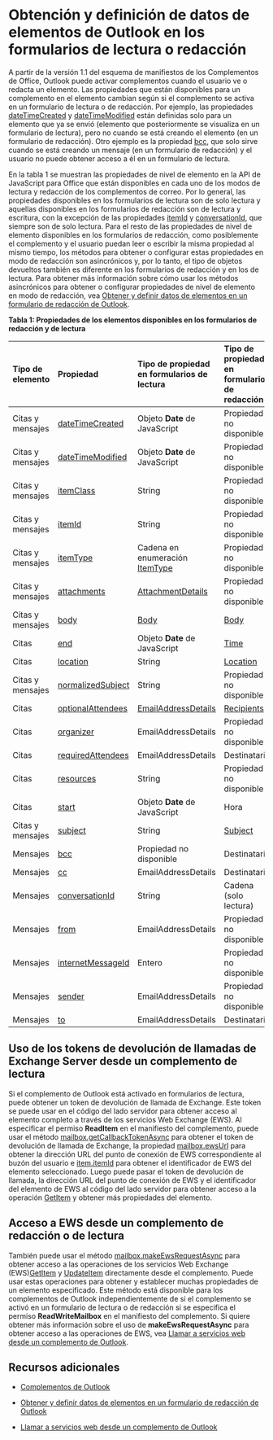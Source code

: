 
# <a name="get-and-set-outlook-item-data-in-read-or-compose-forms"></a>Obtención y definición de datos de elementos de Outlook en los formularios de lectura o redacción

A partir de la versión 1.1 del esquema de manifiestos de los Complementos de Office, Outlook puede activar complementos cuando el usuario ve o redacta un elemento. Las propiedades que están disponibles para un complemento en el elemento cambian según si el complemento se activa en un formulario de lectura o de redacción. Por ejemplo, las propiedades [dateTimeCreated](../../reference/outlook/Office.context.mailbox.item.md) y [dateTimeModified](../../reference/outlook/Office.context.mailbox.item.md) están definidas solo para un elemento que ya se envió (elemento que posteriormente se visualiza en un formulario de lectura), pero no cuando se está creando el elemento (en un formulario de redacción). Otro ejemplo es la propiedad [bcc](../../reference/outlook/Office.context.mailbox.item.md), que solo sirve cuando se está creando un mensaje (en un formulario de redacción) y el usuario no puede obtener acceso a él en un formulario de lectura.

En la tabla 1 se muestran las propiedades de nivel de elemento en la API de JavaScript para Office que están disponibles en cada uno de los modos de lectura y redacción de los complementos de correo. Por lo general, las propiedades disponibles en los formularios de lectura son de solo lectura y aquellas disponibles en los formularios de redacción son de lectura y escritura, con la excepción de las propiedades [itemId](../../reference/outlook/Office.context.mailbox.item.md) y [conversationId](../../reference/outlook/Office.context.mailbox.item.md), que siempre son de solo lectura. Para el resto de las propiedades de nivel de elemento disponibles en los formularios de redacción, como posiblemente el complemento y el usuario puedan leer o escribir la misma propiedad al mismo tiempo, los métodos para obtener o configurar estas propiedades en modo de redacción son asincrónicos y, por lo tanto, el tipo de objetos devueltos también es diferente en los formularios de redacción y en los de lectura. Para obtener más información sobre cómo usar los métodos asincrónicos para obtener o configurar propiedades de nivel de elemento en modo de redacción, vea [Obtener y definir datos de elementos en un formulario de redacción de Outlook](../outlook/get-and-set-item-data-in-a-compose-form.md).


**Tabla 1: Propiedades de los elementos disponibles en los formularios de redacción y de lectura**


|**Tipo de elemento**|**Propiedad**|**Tipo de propiedad en formularios de lectura**|**Tipo de propiedad en formularios de redacción**|
|:-----|:-----|:-----|:-----|
|Citas y mensajes|[dateTimeCreated](../../reference/outlook/Office.context.mailbox.item.md)|Objeto **Date** de JavaScript|Propiedad no disponible|
|Citas y mensajes|[dateTimeModified](../../reference/outlook/Office.context.mailbox.item.md)|Objeto **Date** de JavaScript|Propiedad no disponible|
|Citas y mensajes|[itemClass](../../reference/outlook/Office.context.mailbox.item.md)|String|Propiedad no disponible|
|Citas y mensajes|[itemId](../../reference/outlook/Office.context.mailbox.item.md)|String|Propiedad no disponible|
|Citas y mensajes|[itemType](../../reference/outlook/Office.context.mailbox.item.md)|Cadena en enumeración [ItemType](../../reference/outlook/Office.MailboxEnums.md)|Propiedad no disponible|
|Citas y mensajes|[attachments](../../reference/outlook/Office.context.mailbox.item.md)|[AttachmentDetails](../../reference/outlook/simple-types.md)|Propiedad no disponible|
|Citas y mensajes|[body](../../reference/outlook/Office.context.mailbox.item.md)|[Body](../../reference/outlook/Body.md)|[Body](../../reference/outlook/Body.md)|
|Citas|[end](../../reference/outlook/Office.context.mailbox.item.md)|Objeto **Date** de JavaScript|[Time](../../reference/outlook/Time.md)|
|Citas|[location](../../reference/outlook/Office.context.mailbox.item.md)|String|[Location](../../reference/outlook/Location.md)|
|Citas y mensajes|[normalizedSubject](../../reference/outlook/Office.context.mailbox.item.md)|String|Propiedad no disponible|
|Citas|[optionalAttendees](../../reference/outlook/Office.context.mailbox.item.md)|[EmailAddressDetails](../../reference/outlook/simple-types.md)|[Recipients](../../reference/outlook/Recipients.md)|
|Citas|[organizer](../../reference/outlook/Office.context.mailbox.item.md)|EmailAddressDetails|Propiedad no disponible|
|Citas|[requiredAttendees](../../reference/outlook/Office.context.mailbox.item.md)|EmailAddressDetails|Destinatarios|
|Citas|[resources](../../reference/outlook/Office.context.mailbox.item.md)|String|Propiedad no disponible|
|Citas|[start](../../reference/outlook/Office.context.mailbox.item.md)|Objeto **Date** de JavaScript|Hora|
|Citas y mensajes|[subject](../../reference/outlook/Office.context.mailbox.item.md)|String|[Subject](../../reference/outlook/Subject.md)|
|Mensajes|[bcc](../../reference/outlook/Office.context.mailbox.item.md)|Propiedad no disponible|Destinatarios|
|Mensajes|[cc](../../reference/outlook/Office.context.mailbox.item.md)|EmailAddressDetails|Destinatarios|
|Mensajes|[conversationId](../../reference/outlook/Office.context.mailbox.item.md)|String|Cadena (solo lectura)|
|Mensajes|[from](../../reference/outlook/Office.context.mailbox.item.md)|EmailAddressDetails|Propiedad no disponible|
|Mensajes|[internetMessageId](../../reference/outlook/Office.context.mailbox.item.md)|Entero|Propiedad no disponible|
|Mensajes|[sender](../../reference/outlook/Office.context.mailbox.item.md)|EmailAddressDetails|Propiedad no disponible|
|Mensajes|[to](../../reference/outlook/Office.context.mailbox.item.md)|EmailAddressDetails|Destinatarios|

## <a name="using-exchange-server-callback-tokens-from-a-read-add-in"></a>Uso de los tokens de devolución de llamadas de Exchange Server desde un complemento de lectura


Si el complemento de Outlook está activado en formularios de lectura, puede obtener un token de devolución de llamada de Exchange. Este token se puede usar en el código del lado servidor para obtener acceso al elemento completo a través de los servicios Web Exchange (EWS). Al especificar el permiso  **ReadItem** en el manifiesto del complemento, puede usar el método [mailbox.getCallbackTokenAsync](../../reference/outlook/Office.context.mailbox.md) para obtener el token de devolución de llamada de Exchange, la propiedad [mailbox.ewsUrl](../../reference/outlook/Office.context.mailbox.md) para obtener la dirección URL del punto de conexión de EWS correspondiente al buzón del usuario e [item.itemId](../../reference/outlook/Office.context.mailbox.item.md) para obtener el identificador de EWS del elemento seleccionado. Luego puede pasar el token de devolución de llamada, la dirección URL del punto de conexión de EWS y el identificador del elemento de EWS al código del lado servidor para obtener acceso a la operación [GetItem](http://msdn.microsoft.com/en-us/library/e3590b8b-c2a7-4dad-a014-6360197b68e4%28Office.15%29.aspx) y obtener más propiedades del elemento.


## <a name="accessing-ews-from-a-read-or-compose-add-in"></a>Acceso a EWS desde un complemento de redacción o de lectura


También puede usar el método [mailbox.makeEwsRequestAsync](../../reference/outlook/Office.context.mailbox.md) para obtener acceso a las operaciones de los servicios Web Exchange (EWS)[GetItem](http://msdn.microsoft.com/en-us/library/e3590b8b-c2a7-4dad-a014-6360197b68e4%28Office.15%29.aspx) y [UpdateItem](http://msdn.microsoft.com/en-us/library/5d027523-e0bc-4da2-b60b-0cb9fc1fdfe4%28Office.15%29.aspx) directamente desde el complemento. Puede usar estas operaciones para obtener y establecer muchas propiedades de un elemento especificado. Este método está disponible para los complementos de Outlook independientemente de si el complemento se activó en un formulario de lectura o de redacción si se especifica el permiso **ReadWriteMailbox** en el manifiesto del complemento. Si quiere obtener más información sobre el uso de **makeEwsRequestAsync** para obtener acceso a las operaciones de EWS, vea [Llamar a servicios web desde un complemento de Outlook](../outlook/web-services.md).


## <a name="additional-resources"></a>Recursos adicionales



- [Complementos de Outlook](../outlook/outlook-add-ins.md)
    
- [Obtener y definir datos de elementos en un formulario de redacción de Outlook](../outlook/get-and-set-item-data-in-a-compose-form.md)
    
- [Llamar a servicios web desde un complemento de Outlook](../outlook/web-services.md)
    


